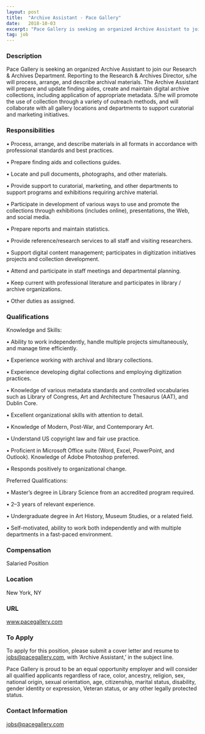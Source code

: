 ```yaml
---
layout: post
title:  "Archive Assistant - Pace Gallery"
date:   2018-10-03
excerpt: "Pace Gallery is seeking an organized Archive Assistant to join our Research & Archives Department. Reporting to the Research & Archives Director, s/he will process, arrange, and describe archival materials. The Archive Assistant will prepare and update finding aides, create and maintain digital archive collections, including application of appropriate metadata...."
tag: job
---
```


### Description   

Pace Gallery is seeking an organized Archive Assistant to join our Research & Archives Department. Reporting to the Research & Archives Director, s/he will process, arrange, and describe archival materials. The Archive Assistant will prepare and update finding aides, create and maintain digital archive collections, including application of appropriate metadata. S/he will promote the use of collection through a variety of outreach methods, and will collaborate with all gallery locations and departments to support curatorial and marketing initiatives.




### Responsibilities   



• 	Process, arrange, and describe materials in all formats in accordance with professional standards and best practices.

• 	Prepare finding aids and collections guides.

• 	Locate and pull documents, photographs, and other materials.

• 	Provide support to curatorial, marketing, and other departments to support programs and exhibitions requiring archive material.

• 	Participate in development of various ways to use and promote the collections through exhibitions (includes online), presentations, the Web, and social media.

• 	Prepare reports and maintain statistics.

• 	Provide reference/research services to all staff and visiting researchers.

• 	Support digital content management; participates in digitization initiatives projects and collection development.

• 	Attend and participate in staff meetings and departmental planning.

• 	Keep current with professional literature and participates in library / archive organizations.

• 	Other duties as assigned.



### Qualifications   

Knowledge and Skills:

• 	Ability to work independently, handle multiple projects simultaneously, and manage time efficiently.

• 	Experience working with archival and library collections.

• 	Experience developing digital collections and employing digitization practices.

• 	Knowledge of various metadata standards and controlled vocabularies such as Library of Congress, Art and Architecture Thesaurus (AAT), and Dublin Core.

• 	Excellent organizational skills with attention to detail.

• 	Knowledge of Modern, Post-War, and Contemporary Art.

• 	Understand US copyright law and fair use practice.

• 	Proficient in Microsoft Office suite (Word, Excel, PowerPoint, and Outlook). Knowledge of Adobe Photoshop preferred.

• 	Responds positively to organizational change.

Preferred Qualifications: 

• 	Master’s degree in Library Science from an accredited program required.

• 	2–3 years of relevant experience.

• 	Undergraduate degree in Art History, Museum Studies, or a related field.

• 	Self-motivated, ability to work both independently and with multiple departments in a fast-paced environment.


### Compensation   

Salaried Position


### Location   

New York, NY


### URL   

www.pacegallery.com

### To Apply   

To apply for this position, please submit a cover letter and resume to jobs@pacegallery.com, with ‘Archive Assistant,’ in the subject line. 

Pace Gallery is proud to be an equal opportunity employer and will consider all qualified applicants regardless of race, color, ancestry, religion, sex, national origin, sexual orientation, age, citizenship, marital status, disability, gender identity or expression, Veteran status, or any other legally protected status.





### Contact Information   

jobs@pacegallery.com

